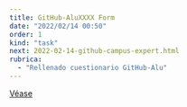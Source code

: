 ```yaml
---
title: GitHub-AluXXXX Form
date: "2022/02/14 00:50"
order: 1
kind: "task"
next: 2022-02-14-github-campus-expert.html
rubrica:
  - "Rellenado cuestionario GitHub-Alu"
---
```



[Véase](https://campusingenieriaytecnologia2122.ull.es/mod/assign/view.php?id=21205&forceview=1)